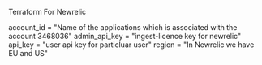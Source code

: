 Terraform For Newrelic

account_id = "Name of the applications which is associated with the account 3468036"
admin_api_key = "ingest-licence key for newrelic"
api_key = "user api key for particluar user"
region = "In Newrelic we have EU and US"

